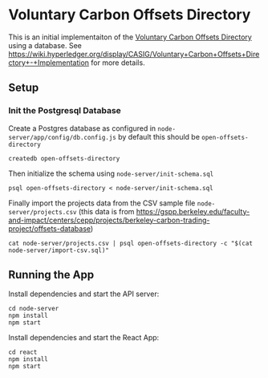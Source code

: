 # Voluntary Carbon Offsets Directory

This is an initial implementaiton of the [Voluntary Carbon Offsets Directory](https://wiki.hyperledger.org/display/CASIG/Voluntary+Carbon+Offsets+Directory+Research+Project) using a database.  See https://wiki.hyperledger.org/display/CASIG/Voluntary+Carbon+Offsets+Directory+-+Implementation for more details.

## Setup

### Init the Postgresql Database

Create a Postgres database as configured in `node-server/app/config/db.config.js` by default this should be `open-offsets-directory`

```
createdb open-offsets-directory
```

Then initialize the schema using `node-server/init-schema.sql`

```
psql open-offsets-directory < node-server/init-schema.sql
```

Finally import the projects data from the CSV sample file `node-server/projects.csv` (this data is from https://gspp.berkeley.edu/faculty-and-impact/centers/cepp/projects/berkeley-carbon-trading-project/offsets-database)

```
cat node-server/projects.csv | psql open-offsets-directory -c "$(cat node-server/import-csv.sql)"
```

## Running the App

Install dependencies and start the API server:
```
cd node-server
npm install
npm start
```

Install dependencies and start the React App:
```
cd react
npm install
npm start
```
